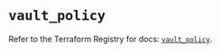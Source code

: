 # `vault_policy`

Refer to the Terraform Registry for docs: [`vault_policy`](https://registry.terraform.io/providers/hashicorp/vault/4.4.0/docs/resources/policy).
